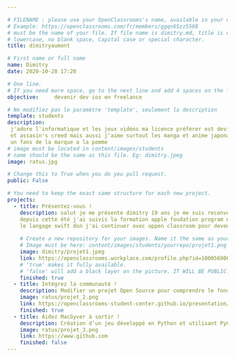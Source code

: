 ```yaml
---

# FILENAME : please use your OpenClassrooms's name, available in your url.
# Example: https://openclassrooms.com/fr/members/ggqn65zz5568
# must be the name of your file. If file name is dimitry.md, title is dimitryaumont.
# lowercase, no blank space, Capital case or special character.
title: dimitryaumont

# First name or full name
name: Dimitry
date: 2020-10-28 17:20

# One line.
# If you need more space, go to the next line and add 4 spaces on the left, as in 'description'.
objective:     devenir dev ios en freelance 

# Ne modifiez pas le paramètre 'template', seulement la description
template: students
description:
 j'adore l'informatique et les jeux vidéos ma licence préférer est devil may cry 
 et assasin's creed mais aussi j'aime surtout les manga et anime japonais ps:je suis
 un fans de la marque a la pomme 
# image must be located in content/images/students
# name should be the same as this file. Eg: dimitry.jpeg
image: ratus.jpg

# Change this to True when you do you pull request.
public: False

# You need to keep the exact same structure for each new project.
projects:
  - title: Présentez-vous !
    description: salut je me présente dimitry 19 ans je me suis reconvertie dans le numérique 
    depuis cette été j'ai suivis la formation apple foudation program et j'ai toute suite adoré 
    le langage swift don j'ai continuer avec oppen classroom pour devenir dev IOS
    
    # Create a new repository for your images. Name it the same as your nickname and profile picture.
    # Image must be here: content/images/students/yourrepo/projet1.png
    image: dimitry/projet1.jpeg
    link: https://openclassrooms.workplace.com/profile.php?id=100056906136913
    # 'true' makes it fully available.
    # 'false' will add a black layer on the picture. IT WILL BE PUBLIC!
    finished: true
  - title: Intégrez la communauté !
    description: Modifier un projet Open Source pour comprendre le fonctionnement de Git, de Github et des pull requests. 
    image: ratus/projet_2.png
    link: https://openclassrooms-student-center.github.io/presentation/students/ratus.html
    finished: true
  - title: Aidez MacGyver à sortir !
    description: Création d’un jeu développé en Python et utilisant PyGame.
    image: ratus/projet_3.png
    link: https://www.github.com
    finished: false
---
```

